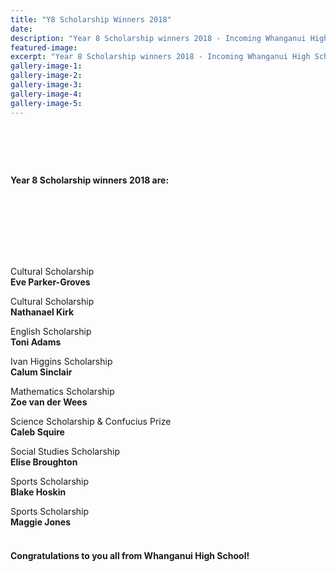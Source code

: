 ```yaml
---
title: "Y8 Scholarship Winners 2018"
date: 
description: "Year 8 Scholarship winners 2018 - Incoming Whanganui High School Students are..."
featured-image: 
excerpt: "Year 8 Scholarship winners 2018 - Incoming Whanganui High School Students are."
gallery-image-1: 
gallery-image-2: 
gallery-image-3: 
gallery-image-4: 
gallery-image-5: 
---
```


<h4>&nbsp;</h4>
<p>&nbsp;</p>
<h4>Year 8 Scholarship winners&nbsp;2018 are:<br /><br /></h4>
<p>&nbsp;</p>
<p>&nbsp;</p>
<p>&nbsp;</p>
<p>Cultural Scholarship<br /><strong>Eve Parker-Groves</strong>&nbsp;</p>
<p>Cultural Scholarship<br /><strong>Nathanael Kirk</strong>&nbsp;</p>
<p>English Scholarship<br /><strong>Toni Adams</strong><strong>&nbsp;</strong></p>
<p>Ivan Higgins Scholarship<br /><strong>Calum Sinclair</strong>&nbsp;</p>
<p>Mathematics Scholarship<br /><strong>Zoe van der Wees</strong><strong>&nbsp;</strong></p>
<p>Science Scholarship &amp; Confucius Prize<br /><strong>Caleb Squire</strong><strong>&nbsp;</strong></p>
<p>Social Studies Scholarship<br /><strong>Elise Broughton</strong>&nbsp;</p>
<p>Sports Scholarship<br /><strong>Blake Hoskin</strong><strong>&nbsp;</strong></p>
<p>Sports Scholarship<br /><strong>Maggie Jones<br /><br /></strong></p>
<h4>Congratulations to you all from Whanganui High School!</h4>

